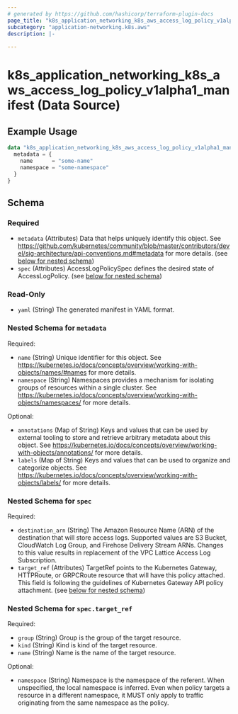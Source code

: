```yaml
---
# generated by https://github.com/hashicorp/terraform-plugin-docs
page_title: "k8s_application_networking_k8s_aws_access_log_policy_v1alpha1_manifest Data Source - terraform-provider-k8s"
subcategory: "application-networking.k8s.aws"
description: |-
  
---
```


# k8s_application_networking_k8s_aws_access_log_policy_v1alpha1_manifest (Data Source)



## Example Usage

```terraform
data "k8s_application_networking_k8s_aws_access_log_policy_v1alpha1_manifest" "example" {
  metadata = {
    name      = "some-name"
    namespace = "some-namespace"
  }
}
```

<!-- schema generated by tfplugindocs -->
## Schema

### Required

- `metadata` (Attributes) Data that helps uniquely identify this object. See https://github.com/kubernetes/community/blob/master/contributors/devel/sig-architecture/api-conventions.md#metadata for more details. (see [below for nested schema](#nestedatt--metadata))
- `spec` (Attributes) AccessLogPolicySpec defines the desired state of AccessLogPolicy. (see [below for nested schema](#nestedatt--spec))

### Read-Only

- `yaml` (String) The generated manifest in YAML format.

<a id="nestedatt--metadata"></a>
### Nested Schema for `metadata`

Required:

- `name` (String) Unique identifier for this object. See https://kubernetes.io/docs/concepts/overview/working-with-objects/names/#names for more details.
- `namespace` (String) Namespaces provides a mechanism for isolating groups of resources within a single cluster. See https://kubernetes.io/docs/concepts/overview/working-with-objects/namespaces/ for more details.

Optional:

- `annotations` (Map of String) Keys and values that can be used by external tooling to store and retrieve arbitrary metadata about this object. See https://kubernetes.io/docs/concepts/overview/working-with-objects/annotations/ for more details.
- `labels` (Map of String) Keys and values that can be used to organize and categorize objects. See https://kubernetes.io/docs/concepts/overview/working-with-objects/labels/ for more details.


<a id="nestedatt--spec"></a>
### Nested Schema for `spec`

Required:

- `destination_arn` (String) The Amazon Resource Name (ARN) of the destination that will store access logs. Supported values are S3 Bucket, CloudWatch Log Group, and Firehose Delivery Stream ARNs.  Changes to this value results in replacement of the VPC Lattice Access Log Subscription.
- `target_ref` (Attributes) TargetRef points to the Kubernetes Gateway, HTTPRoute, or GRPCRoute resource that will have this policy attached.  This field is following the guidelines of Kubernetes Gateway API policy attachment. (see [below for nested schema](#nestedatt--spec--target_ref))

<a id="nestedatt--spec--target_ref"></a>
### Nested Schema for `spec.target_ref`

Required:

- `group` (String) Group is the group of the target resource.
- `kind` (String) Kind is kind of the target resource.
- `name` (String) Name is the name of the target resource.

Optional:

- `namespace` (String) Namespace is the namespace of the referent. When unspecified, the local namespace is inferred. Even when policy targets a resource in a different namespace, it MUST only apply to traffic originating from the same namespace as the policy.
